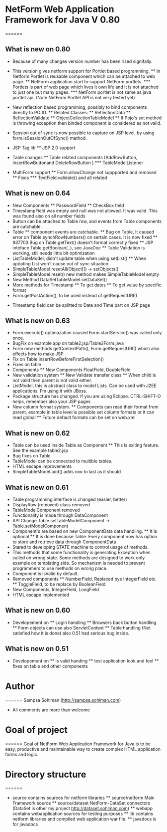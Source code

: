 
# NetForm Web Application Framework for Java V 0.80
======
  
## What is new on 0.80
   
* Because of many changes version number has been rised signifally.
* This version gives netform support for Portlet  based programming. 
** In Netform Portlet is reusable component which can be attached to web page.
** NetForm application start to support NetForm portlets.
*** Portlets is part of web page which lives it own life and it is not attached to just one but many pages.
*** NetForm portlet is not same as java portlet api. (Note NetForm Portlet API is not very tested yet)
* New reflection based programming, possibly to bind components directly to POJO.
** Related Classes:
** ReflectionData
** ReflectionValidate
** ObjectCollectionTableModel
** If Pojo's set method is throwing exception then binded component is considered as not valid.
      
* Session out of sync is now possible to capture on JSP level, by using form.isSessionOutOfSync() method.
* JSP Tag lib
** JSP 2.0 support
* Table changes
** Table related components (AddRowButton, InsertRowButtonand DeleteRowButton )
*** TableModelListener
* MultiForm support 
** Form.allowChange not suppported and removed
** Fixes
*** TextField.validate() and all related 
   
## What is new on 0.64

* New Components
** PasswordField
** CheckBox field
* TimestampField was empty and null was not allowed. It was valid. This was found also on all number fields
* Button can be attached to Table row, and events from Table components are catchable.
* Table
** component events are catchable.
** Bug on Table, It caused error on Table.synchRowNumbers() on sertain cases. It is now fixed
** 937703 Bug on Table.getText() doesn't format correctly fixed
** JSP inteface Table.getBoolean(..), see JavaDoc
** Table Validation is working, still needs little bit optimization
* ListTableModel, didn't update table when using setList()
** When updating List won't cause out of sync situation
* SimpleTableModel.resetAll(Object[]) -> setObjects()
* SimpleTableModel.reset() new method makes SimpleTableModel empty
* New Method DataSetTableModel.setDataSet()
* More methods for Timestamp
** To get dates
** To get value by specific format
* Form.getPostAction(), to be used instead of getRequestURI() <form method="POST" action="<%=form.getPostAction() %>">
* Timestamp field can be splitted to Date and Time part on JSP page

 ## What is new on 0.63
* Form.execute() optimazation caused Form.startService() was called only once.
* BugFix on example app on table2.jsp/Table2Form.java
* Form new methods getContextPath(), Form.getRequestURI() which also effects how to make JSP <form method="POST" action="<%=form.getRequestURI() %>">
* Fix on Table.insertRowBeforeFirstSelection()
* Fixes on table
* Components
** New Components FloatField, DoubleField
* New validation system
** New Validate transfer class
** When child is not valid then parent is not valid either.
* ListModel, this is abstract class to model Lists. Can be used with J2EE applications. I'm using it with JBoss.
* Package structure has changed. If you are using Eclipse. CTRL-SHIFT-O helps, remember also your JSP pages
* New column format system.
** Components can read their format from parent. example in table level is possible set column formats or it can read global
** Future default formats can be set on web.xml
     
## What is new on 0.62
* Table can be used inside Table as Component
** This is exiting feature. See the example table2.jsp
* Bug fixes on Table
* TableModel can be connected to multible tables.
* HTML escape improvements
* SimpleTableModel.add() adds row to last as it should
   
   
## What is new on 0.61
* Table programming interface is changed (easier, better)
* DisplayRow (removed) class removed
* TableModelComponent removed
* Functionality is made through DataComponent
* API Change Table.setTableModelComponent -> Table.setModelComponent
* Component's are based on new ComponentData data handling.
** It is optional
** It is done because Table. Every component now has option to store and retrieve data through ComponentData
* Stared to developing STATE machine to control usage of methods.
* This methods that some functionality is generating Exception when called on wrong state. Some methods are designed to work only example on templating side. So mechanism is needed to prevent programmers to use methods on wrong place.
* Component is isValid by default.
* Removed components
** NumberField, Replaced bye IntegerField etc.
** ToggleField, to be replace by BooleanField
* New Components, IntegerField, LongField
* HTML escape implemented
   
##  What is new on 0.60
* Developement on
** Login handling
** Browsers back button handling
** Form objects can use also ServletContext
** Table handling (Not satisfied how it is done) also 0.51 had serious bug inside.
   
## What is new on 0.51
* Developement on
** is valid handing
** test application look and feel
** fixes on table and other components

# Author
======
Sampsa Sohlman (http://sampsa.sohlman.com)
* All comments are more than welcome   

# Goal of project
======
Goal of NetForm Web Application Framework for Java is to be easy, productive and maintainable way to create complex HTML application forms and logic.

# Directory structure
======
* source contains sources for netform libraries
** source/netform Main Framework source
** source/dataset NetForm-DataSet connectors (DataSet is other my project http://dataset.sohlman.com)
** webapp contains webapplication sources for testing purposes
** lib contains netform libraries and compiled web application war file.
** javadocs is for javadocs 

